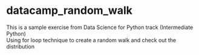 # datacamp_random_walk <br>
This is a sample exercise from Data Science for Python track (Intermediate Python) <br>
Using for loop technique to create a random walk and check out the distribution
